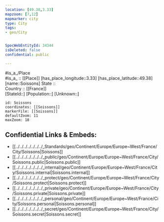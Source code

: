 ```yaml
---
location: [49.38,3.33] 
mapzoom: [7,12] 
mapmarker: city 
type: City
tags:
- geo/City


SpocWebEntityId: 34344
isDeleted: false
confidential: public

---
```

#is_a_/Place  
#is_a_ :: [[Place]] 
[has_place_longitude::3.33] 
[has_place_latitude::49.38] 
[name::Soissons] 
State ::  
Country :: [[France]]  
[StateId::] 
[Population::] 
[Unknown::] 


```leaflet
id: Soissons
coordinates: [[Soissons]] 
markerFile: [[Soissons]] 
defaultZoom: 11 
maxZoom: 18
```


## Confidential Links & Embeds: 
- [[../../../../../../../_Standards/geo/Continent/Europe/Europe~West/France/City/Soissons|Soissons]] 
- [[../../../../../../../_public/geo/Continent/Europe/Europe~West/France/City/Soissons.public|Soissons.public]] 
- [[../../../../../../../_internal/geo/Continent/Europe/Europe~West/France/City/Soissons.internal|Soissons.internal]] 
- [[../../../../../../../_protect/geo/Continent/Europe/Europe~West/France/City/Soissons.protect|Soissons.protect]] 
- [[../../../../../../../_private/geo/Continent/Europe/Europe~West/France/City/Soissons.private|Soissons.private]] 
- [[../../../../../../../_personal/geo/Continent/Europe/Europe~West/France/City/Soissons.personal|Soissons.personal]] 
- [[../../../../../../../_secret/geo/Continent/Europe/Europe~West/France/City/Soissons.secret|Soissons.secret]] 
